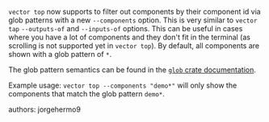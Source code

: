 `vector top` now supports to filter out components by their component id via glob patterns with a new `--components` option.
This is very similar to `vector tap` `--outputs-of` and `--inputs-of` options. This can be useful
in cases where you have a lot of components and they don't fit in the terminal (as scrolling is not supported yet in `vector top`).
By default, all components are shown with a glob pattern of `*`.

The glob pattern semantics can be found in the [`glob` crate documentation](https://docs.rs/glob/latest/glob/).

Example usage: `vector top --components "demo*"` will only show the components that match the glob pattern `demo*`.

authors: jorgehermo9
